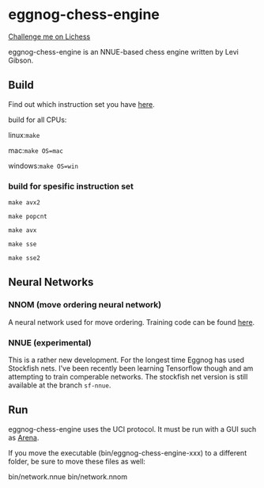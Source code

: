 
# eggnog-chess-engine

  

[Challenge me on Lichess](https://lichess.org/@/eggnog-chess-engine)

  

eggnog-chess-engine is an NNUE-based chess engine written by Levi Gibson.

  

## Build

  

Find out which instruction set you have [here](https://www.intel.com/content/www/us/en/support/articles/000057621/processors.html).

  

build for all CPUs:

  

linux:`make`

  

mac:`make OS=mac`

  

windows:`make OS=win`

  

### build for spesific instruction set

  

`make avx2`

  

`make popcnt`

  

`make avx`

  

`make sse`

  

`make sse2`

## Neural Networks
### NNOM (move ordering neural network)
A neural network used for move ordering. Training code can be found [here](https://github.com/LeviGibson/policy-network).
### NNUE (experimental)
This is a rather new development. For the longest time Eggnog has used Stockfish nets. I've been recently been learning Tensorflow though and am attempting to train comperable networks. 
The stockfish net version is still available at the branch `sf-nnue`.

## Run

eggnog-chess-engine uses the UCI protocol. It must be run with a GUI such as [Arena](http://www.playwitharena.de/).

  

If you move the executable (bin/eggnog-chess-engine-xxx) to a different folder, be sure to move these files as well:

  

bin/network.nnue
bin/network.nnom
